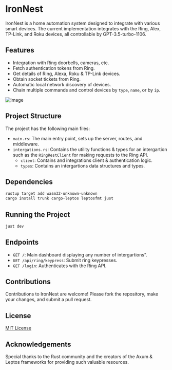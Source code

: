 # IronNest

IronNest is a home automation system designed to integrate with various smart devices. The current implementation integrates with the Ring, Alex, TP-Link, and Roku devices, all controllable by GPT-3.5-turbo-1106.

## Features

- Integration with Ring doorbells, cameras, etc.
- Fetch authentication tokens from Ring.
- Get details of Ring, Alexa, Roku & TP-Link devices.
- Obtain socket tickets from Ring.
- Automatic local network discovery of devices.
- Chain multiple commands and control devices by `type`, `name`, or by `ip`.

![image](https://github.com/jiyuu-jin/IronNest/assets/19313806/c4426aed-3793-4e03-9973-87893cf2d8d3)

## Project Structure

The project has the following main files:
- `main.rs`: The main entry point, sets up the server, routes, and middleware.
- `intergations.rs`: Contains the utility functions & types for an intergartion such as the `RingRestClient` for making requests to the Ring API.
  - `client`: Contains and integrations client & authentication logic.
  - `types`: Contains an intergartions data structures and types.

## Dependencies

```bash
rustup target add wasm32-unknown-unknown
cargo install trunk cargo-leptos leptosfmt just
```

## Running the Project

```bash
just dev
```

## Endpoints

- `GET /`: Main dashboard displaying any number of intergartions".
- `GET /api/ring/keypress`: Submit ring keypresses.
- `GET /login`: Authenticates with the Ring API.

## Contributions

Contributions to IronNest are welcome! Please fork the repository, make your changes, and submit a pull request.

## License

[MIT License](LICENSE)

## Acknowledgements

Special thanks to the Rust community and the creators of the Axum & Leptos frameworks for providing such valuable resources.
